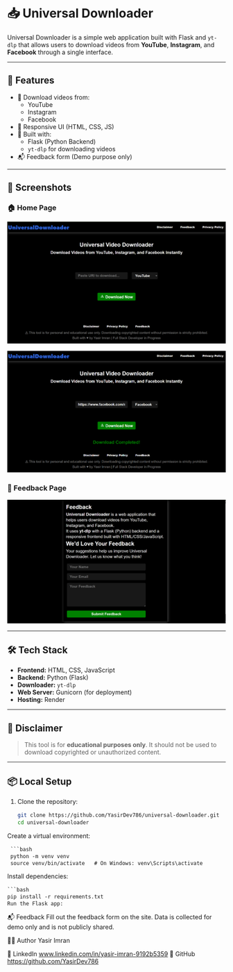 # 📥 Universal Downloader

Universal Downloader is a simple web application built with Flask and `yt-dlp` that allows users to download videos from **YouTube**, **Instagram**, and **Facebook** through a single interface.

---

## 🚀 Features

- 🎥 Download videos from:
  - YouTube
  - Instagram
  - Facebook
- 📱 Responsive UI (HTML, CSS, JS)
- 🧠 Built with:
  - Flask (Python Backend)
  - `yt-dlp` for downloading videos
- 📬 Feedback form (Demo purpose only)

---

## 📸 Screenshots

### 🏠 Home Page
![Home Page](screenshots/home.png)


![Downloaded](screenshots/downloaded.png)

### 💬 Feedback Page
![Feedback Page](screenshots/feedback.png)



---

## 🛠 Tech Stack

- **Frontend:** HTML, CSS, JavaScript
- **Backend:** Python (Flask)
- **Downloader:** `yt-dlp`
- **Web Server:** Gunicorn (for deployment)
- **Hosting:** Render

---

## 📝 Disclaimer

> This tool is for **educational purposes only**. It should not be used to download copyrighted or unauthorized content.

---

## 📦 Local Setup

1. Clone the repository:
   ```bash
   git clone https://github.com/YasirDev786/universal-downloader.git
   cd universal-downloader
Create a virtual environment:

     ```bash
     python -m venv venv
     source venv/bin/activate   # On Windows: venv\Scripts\activate

Install dependencies:

    ```bash
    pip install -r requirements.txt
    Run the Flask app:

📬 Feedback
Fill out the feedback form on the site. Data is collected for demo only and is not publicly shared.

🧑‍💻 Author
Yasir Imran

📎 LinkedIn  www.linkedin.com/in/yasir-imran-9192b5359
🐙 GitHub   https://github.com/YasirDev786

